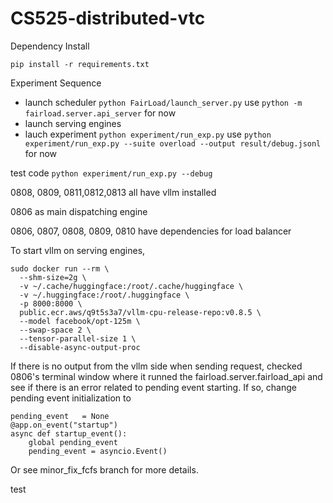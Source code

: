 # CS525-distributed-vtc

Dependency Install

`pip install -r requirements.txt`

Experiment Sequence

- launch scheduler `python FairLoad/launch_server.py`  use `python -m fairload.server.api_server` for now
- launch serving engines
- lauch experiment `python experiment/run_exp.py` use `python experiment/run_exp.py --suite overload --output result/debug.jsonl` for now

test code 
`python experiment/run_exp.py --debug`


0808, 0809, 0811,0812,0813 all have vllm installed


0806 as main dispatching engine


0806, 0807, 0808, 0809, 0810 have dependencies for load balancer

To start vllm on serving engines, 
```
sudo docker run --rm \
  --shm-size=2g \
  -v ~/.cache/huggingface:/root/.cache/huggingface \
  -v ~/.huggingface:/root/.huggingface \
  -p 8000:8000 \
  public.ecr.aws/q9t5s3a7/vllm-cpu-release-repo:v0.8.5 \
  --model facebook/opt-125m \
  --swap-space 2 \
  --tensor-parallel-size 1 \
  --disable-async-output-proc
```
If there is no output from the vllm side when sending request, checked 0806's terminal window where it runned the fairload.server.fairload_api and see if there is an error related to pending event starting. 
If so, change pending event initialization to
```
pending_event   = None 
@app.on_event("startup")
async def startup_event():
    global pending_event
    pending_event = asyncio.Event()
```
Or see minor_fix_fcfs branch for more details.

test